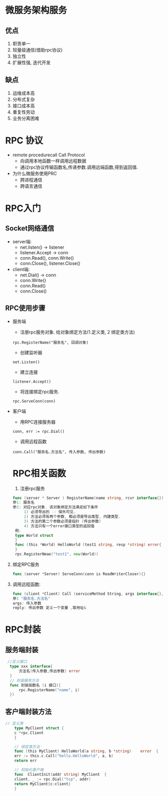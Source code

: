 #  微服务架构服务

## 优点 
 1. 职责单一
 2. 轻量级通信(借助rpc协议)
 3. 独立性
 4. 扩展性强, 迭代开发 
## 缺点
1. 运维成本高
2. 分布式复杂
3. 接口成本高
4. 重复性劳动
5. 业务分离困难
   
# RPC 协议
* remote procedurecall Call Protocol 
  * 向调用本地函数一样调用远程数据
  * 通过rpc协议传输函数名,传递参数.调用远端函数,得到返回值.
 * 为什么微服务使用PRC
   * 跨进程通信
   * 跨语言通信
  
# RPC入门
## Socket网络通信
* server端: 
  * net.listen() -> listener
  * listener.Accept -> conn 
  * conn.Read(), conn.Write()
  * conn.Close(), listener.Close()
* client端:
  * net.Dial() -> conn
  * conn.Write()
  * conn.Read()
  * conn.Close()

## RPC使用步骤
* 服务端
  * 注册rpc服务对象. 给对象绑定方法(1.定义类, 2 绑定类方法)
  ```
  rpc.RegisterName("服务名", 回调对象)
  ```
  * 创建监听器
  ```
  net.Listen()
  ```
  * 建立连接
  ```
  listener.Accept()
  ```
  * 将连接绑定rpc服务.
  ```
  rpc.ServeConn(conn)
  ```
* 客户端
  * 用RPC连接服务器 
  ```
  conn, err := rpc.Dial()
  ```
  * 调用远程函数
  ```
  conn.Call("服务名.方法名", 传入参数, 传出参数)
  ```

  # RPC相关函数
  1. 注册rpc服务
   ``` go
   func (server * Server ) RegisterName(name string, rcvr interface{}) error
   参1: 服务名
   参2: 对应rpc对象. 该对象绑定方法满足如下条件
        1) 必须导出的 -- 保外可见.
        2) 方法必须有两个参数, 都必须是导出类型, 内建类型.
        3) 方法的第二个参数必须是指针 (传出参数)
        4) 方法只有一个error接口类型的返回值
    例:
    type World struct
    }
    func (this *World) HelloWorld (test1 string, resp *string) error{
    }
    rpc.RegisterNmae("test1", new(World))
   ```
2. 绑定RPC服务
    ``` go
    func (server *Server) ServeConn(conn is ReadWriterCloser){} 
    ```

3. 调用远程函数:
   ``` go
   func (client *Client) Call (serviceMethod String, args interface{}, reply interface{}) error
   参1 "服务名.方法名"
   args: 传入参数
   reply: 传出参数 定义一个变量 ,取地址&
   ```

# RPC封装
  ## 服务端封装
  ``` go
   //定义接口
    type xxx interface{
        方法名(传入参数,传出参数) error
    } 
    // 封装服务方法
    func 封装函数名 (i 接口){
        rpc.RegisterName("name", i)
    })
```
## 客户端封装方法

```  go
// 定义类
    type MyClient struct {
    c *rpc.Client
    }

    // 绑定类方法
    func (this MyClient) HelloWorld(a string, b *string)	error  {
    err := this.c.Call("hello.HelloWorld", a, b)
    return err

    // 初始化客户端
    func  ClientInit(addr string) MyClient  {
	client, _ := rpc.Dial("tcp", addr)
	return MyClient{c:client}
    }
```
